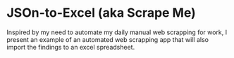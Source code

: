 # JSOn-to-Excel (aka Scrape Me)

Inspired by my need to automate my daily manual web scrapping for work, I present an example of an automated web scrapping app that will also import the findings to an excel spreadsheet.